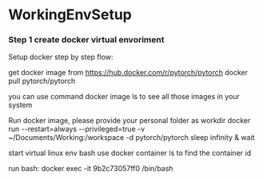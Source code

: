# WorkingEnvSetup

### Step 1 create docker virtual envoriment 

Setup docker
step by step flow:

get docker image from https://hub.docker.com/r/pytorch/pytorch
docker pull pytorch/pytorch

you can use command docker image ls to see all those images in your system

Run docker image, please provide your personal folder as workdir
docker run --restart=always --privileged=true -v ~/Documents/Working:/workspace -d pytorch/pytorch sleep infinity & wait

start virtual linux env bash
use docker container ls to find the container id

run bash: docker exec -it 9b2c73057ff0 /bin/bash
